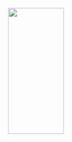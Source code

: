 <p align="center">
  <a href="http://gulpjs.com" rel="nofollow">
    <img src="https://raw.githubusercontent.com/gulpjs/artwork/master/gulp-2x.png" style="max-width:100%;" width="114" height="257">
  </a>
</p>